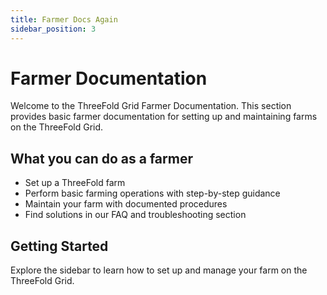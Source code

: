 ```yaml
---
title: Farmer Docs Again
sidebar_position: 3
---
```


# Farmer Documentation

Welcome to the ThreeFold Grid Farmer Documentation. This section provides basic farmer documentation for setting up and maintaining farms on the ThreeFold Grid.

## What you can do as a farmer

- Set up a ThreeFold farm
- Perform basic farming operations with step-by-step guidance
- Maintain your farm with documented procedures
- Find solutions in our FAQ and troubleshooting section

## Getting Started

Explore the sidebar to learn how to set up and manage your farm on the ThreeFold Grid.
